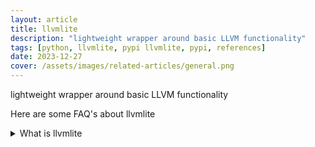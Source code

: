 ```yaml
---
layout: article
title: llvmlite
description: "lightweight wrapper around basic LLVM functionality"
tags: [python, llvmlite, pypi llvmlite, pypi, references]
date: 2023-12-27
cover: /assets/images/related-articles/general.png
---
```


lightweight wrapper around basic LLVM functionality

Here are some FAQ's about llvmlite
<details>
<summary>What is llvmlite</summary>
lightweight wrapper around basic LLVM functionality
</details>

